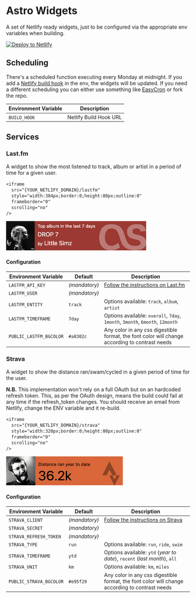 # Astro Widgets

A set of Netlify ready widgets, just to be configured via the appropriate env variables when building.


[![Deploy to Netlify](https://www.netlify.com/img/deploy/button.svg)](https://app.netlify.com/start/deploy?repository=https://github.com/cedmax/astro-widgets)

## Scheduling

There's a scheduled function executing every Monday at midnight.
If you add a [Netlify build hook](https://docs.netlify.com/configure-builds/build-hooks/) in the env, the widgets will be updated.
If you need a different scheduling you can either use something like [EasyCron](https://www.easycron.com/) or fork the repo.

| Environment Variable  | Description | 
| --------------------- | ----------- | 
| `BUILD_HOOK`          | Netlify Build Hook URL | 


## Services

### Last.fm

A widget to show the most listened to track, album or artist in a period of time for a given user.

```
<iframe 
  src="{YOUR_NETLIFY_DOMAIN}/lastfm" 
  style="width:384px;border:0;height:80px;outline:0" 
  frameborder="0"
  scrolling="no"
/>
```

[<img src="/public/lastfm-example.png" alt="last.fm widget example" width="384" />](https://astro-widgets.netlify.app/lastfm/)

#### Configuration

| Environment Variable    | Default         | Description |
| ----------------------- | --------------- | ----------- |
| `LASTFM_API_KEY`        | _(mandatory)_   | [Follow the instructions on Last.fm](https://www.last.fm/api/account/create) |
| `LASTFM_USER`           | _(mandatory)_   | |
| `LASTFM_ENTITY`         | `track`         | Options available: `track`, `album`, `artist` |
| `LASTFM_TIMEFRAME`      | `7day`          | Options available: `overall`, `7day`, `1month`, `3month`, `6month`, `12month` |
| `PUBLIC_LASTFM_BGCOLOR` | `#a8302c`       | Any color in any css digestible format, the font color will change according to contrast needs |

### Strava

A widget to show the distance ran/swam/cycled in a given period of time for the user.

**N.B.**
This implementation won't rely on a full OAuth but on an hardcoded refresh token. 
This, as per the OAuth design, means the build could fail at any time if the refresh_token changes.
You should receive an email from Netlify, change the ENV variable and it re-build.

```
<iframe 
  src="{YOUR_NETLIFY_DOMAIN}/strava" 
  style="width:320px;border:0;height:80px;outline:0" 
  frameborder="0"
  scrolling="no"
/>
```

[<img src="/public/strava-example.png" alt="last.fm widget example" width="320" />](https://astro-widgets.netlify.app/strava/)

#### Configuration

| Environment Variable    | Default               | Description |
| ----------------------- | --------------------- | ----------- |
| `STRAVA_CLIENT`         | _(mandatory)_         | [Follow the instructions on Strava](https://developers.strava.com/docs/getting-started/#account) |
| `STRAVA_SECRET`         | _(mandatory)_         |  |
| `STRAVA_REFRESH_TOKEN`  | _(mandatory)_         |  |
| `STRAVA_TYPE`           | `run`                 | Options available: `run`, `ride`, `swim` |
| `STRAVA_TIMEFRAME`      | `ytd`                 | Options available: `ytd` (_year to date_), `recent` (_last month_), `all` |
| `STRAVA_UNIT`           | `km`                  | Options available: `km`, `miles` |
| `PUBLIC_STRAVA_BGCOLOR` | `#e95f29`             | Any color in any css digestible format, the font color will change according to contrast needs |
